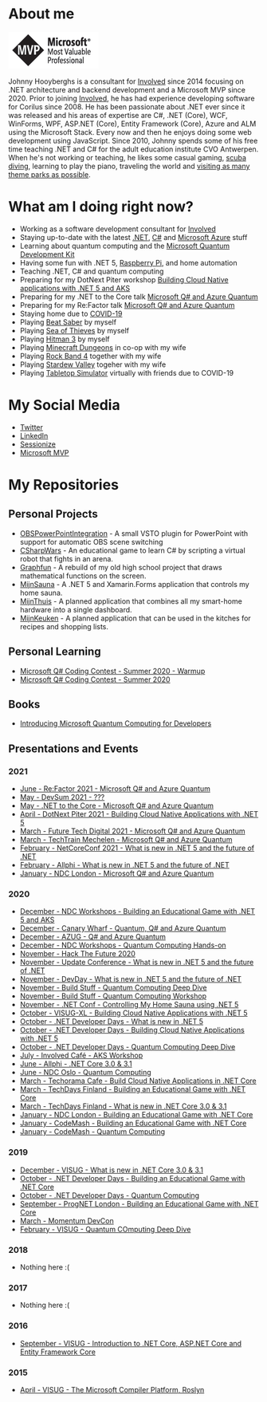 # About me

![Microsoft MVP](https://github.com/Djohnnie/Djohnnie/blob/master/microsoft-mvp.png?raw=true)

Johnny Hooyberghs is a consultant for [Involved](https://www.involved-it.be/) since 2014 focusing on .NET architecture and backend development and a Microsoft MVP since 2020. Prior to joining [Involved](https://www.involved-it.be/), he has had experience developing software for Corilus since 2008. He has been passionate about .NET ever since it was released and his areas of expertise are C#, .NET (Core), WCF, WinForms, WPF, ASP.NET (Core), Entity Framework (Core), Azure and ALM using the Microsoft Stack. Every now and then he enjoys doing some web development using JavaScript. Since 2010, Johnny spends some of his free time teaching .NET and C# for the adult education institute CVO Antwerpen. When he's not working or teaching, he likes some casual gaming, [scuba diving](https://www.thesharks.be/), learning to play the piano, traveling the world and [visiting as many theme parks as possible](https://captaincoaster.com/en/users/johnny-hooyberghs).

# What am I doing right now?

* Working as a software development consultant for [Involved](https://www.involved-it.be)
* Staying up-to-date with the latest [.NET](https://dotnet.microsoft.com/), [C#](https://docs.microsoft.com/en-us/dotnet/csharp/) and [Microsoft Azure](https://azure.microsoft.com/en-us/) stuff
* Learning about quantum computing and the [Microsoft Quantum Development Kit](https://www.microsoft.com/en-us/quantum/development-kit)
* Having some fun with .NET 5, [Raspberry Pi](https://www.raspberrypi.org/), and home automation
* Teaching .NET, C# and quantum computing
* Preparing for my DotNext Piter workshop [Building Cloud Native applications with .NET 5 and AKS](https://dotnext-piter.ru/en/2021/spb/talks/u6r893k053kaxm2issvvx/)
* Preparing for my .NET to the Core talk [Microsoft Q# and Azure Quantum](https://www.meetup.com/NET-to-the-Core/events/277254457/)
* Preparing for my Re:Factor talk [Microsoft Q# and Azure Quantum](https://www.re-factor.be/)
* Staying home due to [COVID-19](https://www.info-coronavirus.be/en/)
* Playing [Beat Saber](https://www.beatsaber.com/) by myself
* Playing [Sea of Thieves](https://www.seaofthieves.com/) by myself
* Playing [Hitman 3](https://hitman.com/global/) by myself
* Playing [Minecraft Dungeons](https://www.minecraft.net/en-us/about-dungeons) in co-op with my wife
* Playing [Rock Band 4](https://www.rockband4.com/) together with my wife
* Playing [Stardew Valley](https://www.stardewvalley.net/) togeher with my wife
* Playing [Tabletop Simulator](https://www.tabletopsimulator.com/) virtually with friends due to COVID-19

# My Social Media

* [Twitter](https://twitter.com/djohnnieke)
* [LinkedIn](https://www.linkedin.com/in/johnnyhooyberghs)
* [Sessionize](https://sessionize.com/johnnyhooyberghs)
* [Microsoft MVP](https://mvp.microsoft.com/en-us/PublicProfile/5003819?fullName=Johnny%20Hooyberghs)

# My Repositories

## Personal Projects

* [OBSPowerPointIntegration](https://github.com/Djohnnie/OBSPowerPointIntegration) - A small VSTO plugin for PowerPoint with support for automatic OBS scene switching
* [CSharpWars](https://github.com/Djohnnie/CSharpWars) - An educational game to learn C# by scripting a virtual robot that fights in an arena.
* [Graphfun](https://github.com/Djohnnie/Graphfun) - A rebuild of my old high school project that draws mathematical functions on the screen.
* [MijnSauna](https://github.com/Djohnnie/MijnSauna) - A .NET 5 and Xamarin.Forms application that controls my home sauna.
* [MijnThuis](https://github.com/Djohnnie/MijnThuis) - A planned application that combines all my smart-home hardware into a single dashboard.
* [MijnKeuken](https://github.com/Djohnnie/MijnKeuken) - A planned application that can be used in the kitches for recipes and shopping lists.

## Personal Learning

* [Microsoft Q# Coding Contest - Summer 2020 - Warmup](https://github.com/Djohnnie/Microsoft-Quantum-Coding-Contest-Summer-2020-Warmup)
* [Microsoft Q# Coding Contest - Summer 2020](https://github.com/Djohnnie/Microsoft-Quantum-Coding-Contest-Summer-2020)

## Books

* [Introducing Microsoft Quantum Computing for Developers](https://github.com/Djohnnie/Introducing-Microsoft-Quantum-Computing-For-Developers)

## Presentations and Events

### 2021

* [June - Re:Factor 2021 - Microsoft Q# and Azure Quantum](https://github.com/Djohnnie/QSharp-and-AzureQuantum-ReFactor-2021)
* [May - DevSum 2021 - ???](https://github.com/Djohnnie/???-DevSum-2021)
* [May - .NET to the Core - Microsoft Q# and Azure Quantum](https://github.com/Djohnnie/QSharp-and-AzureQuantum-DotNetToTheCore-2021)
* [April - DotNext Piter 2021 - Building Cloud Native Applications with .NET 5](https://github.com/Djohnnie/BuildCloudNativeApplicationsWithDotNet5-DotNextPiter-2021)
* [March - Future Tech Digital 2021 - Microsoft Q# and Azure Quantum](https://github.com/Djohnnie/QSharp-and-AzureQuantum-FutureTech-2021)
* [March - TechTrain Mechelen - Microsoft Q# and Azure Quantum](https://github.com/Djohnnie/QSharp-and-AzureQuantum-TechTrainMechelen-2021)
* [February - NetCoreConf 2021 - What is new in .NET 5 and the future of .NET](https://github.com/Djohnnie/DotNet5-NetCoreConf-2021)
* [February - Allphi - What is new in .NET 5 and the future of .NET](https://github.com/Djohnnie/DotNet5-Allphi-2021)
* [January - NDC London - Microsoft Q# and Azure Quantum](https://github.com/Djohnnie/QSharp-and-AzureQuantum-NDCLondon-2021)

### 2020

* [December - NDC Workshops - Building an Educational Game with .NET 5 and AKS](https://github.com/Djohnnie/EducationalGame-NDCWorkshops-2020)
* [December - Canary Wharf - Quantum, Q# and Azure Quantum](https://github.com/Djohnnie/QSharp-and-AzureQuantum-CanaryWharf-2020)
* [December - AZUG - Q# and Azure Quantum](https://github.com/Djohnnie/QSharp-and-AzureQuantum-AZUG-2020)
* [December - NDC Workshops - Quantum Computing Hands-on](https://github.com/Djohnnie/QuantumComputingHandsOn-NDCWorkshops-2020)
* [November - Hack The Future 2020](https://github.com/Djohnnie/HackTheFuture-DotNet-2020)
* [November - Update Conference - What is new in .NET 5 and the future of .NET](https://github.com/Djohnnie/DotNet5-UpdateNow-2020)
* [November - DevDay - What is new in .NET 5 and the future of .NET](https://github.com/Djohnnie/DotNet5-DevDay-2020)
* [November - Build Stuff - Quantum Computing Deep Dive](https://github.com/Djohnnie/QuantumComputing-BuildStuff-2020)
* [November - Build Stuff - Quantum Computing Workshop](https://github.com/Djohnnie/QuantumComputing-BuildStuff-2020)
* [November - .NET Conf - Controlling My Home Sauna using .NET 5](https://github.com/Djohnnie/MySauna-DotNetConf-2020)
* [October - VISUG-XL - Building Cloud Native Applications with .NET 5](https://github.com/Djohnnie/BuildCloudNativeApplicationsWithDotNet5-VisugXL-2020)
* [October - .NET Developer Days - What is new in .NET 5](https://github.com/Djohnnie/DotNet5-DotNetDeveloperDays-2020)
* [October - .NET Developer Days - Building Cloud Native Applications with .NET 5](https://github.com/Djohnnie/BuildCloudNativeApplicationsWithDotNet5-DotNetDeveloperDays-2020)
* [October - .NET Developer Days - Quantum Computing Deep Dive](https://github.com/Djohnnie/QuantumComputing-DotNet-DeveloperDays-2020)
* [July - Involved Café - AKS Workshop](https://github.com/Djohnnie/InvolvedCafe-AzureKubernetesService)
* [June - Allphi - .NET Core 3.0 & 3.1](https://github.com/Djohnnie/DotNetCore3-Allphi-2020)
* [June - NDC Oslo - Quantum Computing](https://github.com/Djohnnie/QuantumComputing-NDC-Oslo-2020)
* [March - Techorama Cafe - Build Cloud Native Applications in .NET Core](https://github.com/Djohnnie/BuildCloudNativeApplications-TechoramaCafe-2020)
* [March - TechDays Finland - Building an Educational Game with .NET Core](https://github.com/Djohnnie/CSharpWars-TechDaysFinland-2020)
* [March - TechDays Finland - What is new in .NET Core 3.0 & 3.1](https://github.com/Djohnnie/DotNetCore3-TechDaysFinland-2020)
* [January - NDC London - Building an Educational Game with .NET Core](https://github.com/Djohnnie/CSharpWars-NDCLondon-2020)
* [January - CodeMash - Building an Educational Game with .NET Core](https://github.com/Djohnnie/CSharpWars-CodeMash-2020)
* [January - CodeMash - Quantum Computing](https://github.com/Djohnnie/QuantumComputing-CodeMash-2020)

### 2019

* [December - VISUG - What is new in .NET Core 3.0 & 3.1](https://github.com/Djohnnie/VISUG-2019-DotNetCore3)
* [October - .NET Developer Days - Building an Educational Game with .NET Core](https://github.com/Djohnnie/CSharpWars-DotNetDeveloperDays-2019)
* [October - .NET Developer Days - Quantum Computing](https://github.com/Djohnnie/QuantumComputing-DotNetDeveloperDays-2019)
* [September - ProgNET London - Building an Educational Game with .NET Core](https://github.com/Djohnnie/CSharpWars-ProgNET-London-2019)
* [March - Momentum DevCon](https://github.com/Djohnnie/presentations-2019)
* [February - VISUG - Quantum COmputing Deep Dive](https://github.com/Djohnnie/QuantumComputingQSharpIntroduction2018)

### 2018

* Nothing here :(

### 2017

* Nothing here :(

### 2016

* [September - VISUG - Introduction to .NET Core, ASP.NET Core and Entity Framework Core](https://github.com/Djohnnie/DotNetCore4Visug)

### 2015

* [April - VISUG - The Microsoft Compiler Platform, Roslyn](https://github.com/Djohnnie/Roslyn4Visug)

<!--
**Djohnnie/Djohnnie** is a ✨ _special_ ✨ repository because its `README.md` (this file) appears on your GitHub profile.

Here are some ideas to get you started:

- 🔭 I’m currently working on ...
- 🌱 I’m currently learning ...
- 👯 I’m looking to collaborate on ...
- 🤔 I’m looking for help with ...
- 💬 Ask me about ...
- 📫 How to reach me: ...
- 😄 Pronouns: ...
- ⚡ Fun fact: ...
-->
